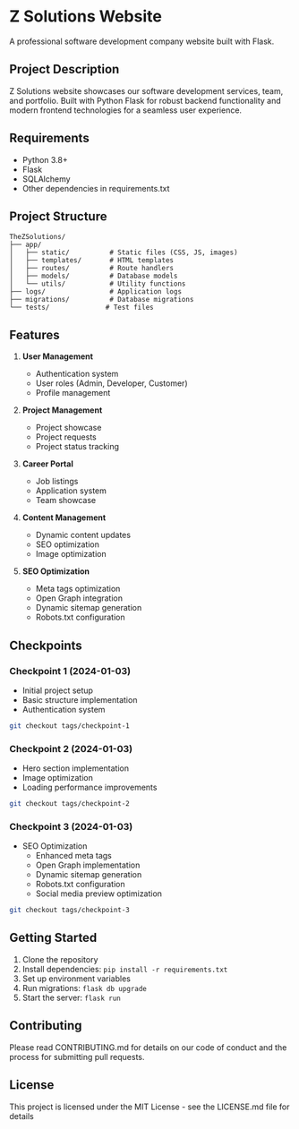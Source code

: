 # Z Solutions Website

A professional software development company website built with Flask.

## Project Description
Z Solutions website showcases our software development services, team, and portfolio. Built with Python Flask for robust backend functionality and modern frontend technologies for a seamless user experience.

## Requirements
- Python 3.8+
- Flask
- SQLAlchemy
- Other dependencies in requirements.txt

## Project Structure
```
TheZSolutions/
├── app/
│   ├── static/          # Static files (CSS, JS, images)
│   ├── templates/       # HTML templates
│   ├── routes/          # Route handlers
│   ├── models/          # Database models
│   └── utils/           # Utility functions
├── logs/                # Application logs
├── migrations/          # Database migrations
└── tests/              # Test files
```

## Features
1. **User Management**
   - Authentication system
   - User roles (Admin, Developer, Customer)
   - Profile management

2. **Project Management**
   - Project showcase
   - Project requests
   - Project status tracking

3. **Career Portal**
   - Job listings
   - Application system
   - Team showcase

4. **Content Management**
   - Dynamic content updates
   - SEO optimization
   - Image optimization

5. **SEO Optimization**
   - Meta tags optimization
   - Open Graph integration
   - Dynamic sitemap generation
   - Robots.txt configuration

## Checkpoints

### Checkpoint 1 (2024-01-03)
- Initial project setup
- Basic structure implementation
- Authentication system
```bash
git checkout tags/checkpoint-1
```

### Checkpoint 2 (2024-01-03)
- Hero section implementation
- Image optimization
- Loading performance improvements
```bash
git checkout tags/checkpoint-2
```

### Checkpoint 3 (2024-01-03)
- SEO Optimization
  - Enhanced meta tags
  - Open Graph implementation
  - Dynamic sitemap generation
  - Robots.txt configuration
  - Social media preview optimization
```bash
git checkout tags/checkpoint-3
```

## Getting Started
1. Clone the repository
2. Install dependencies: `pip install -r requirements.txt`
3. Set up environment variables
4. Run migrations: `flask db upgrade`
5. Start the server: `flask run`

## Contributing
Please read CONTRIBUTING.md for details on our code of conduct and the process for submitting pull requests.

## License
This project is licensed under the MIT License - see the LICENSE.md file for details
